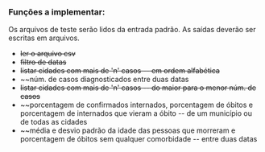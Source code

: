 ### Funções a implementar:

Os arquivos de teste serão lidos da entrada padrão.
As saídas deverão ser escritas em arquivos.

- ~~ler o arquivo csv~~
- ~~filtro de datas~~
- ~~listar cidades com mais de 'n' casos -- em ordem alfabética~~
- ~~núm. de casos diagnosticados entre duas datas
- ~~listar cidades com mais de 'n' casos -- do maior para o menor núm. de casos~~
- ~~porcentagem de confirmados internados, porcentagem de óbitos e porcentagem de internados que vieram a óbito -- de um município ou de todas as cidades
- ~~média e desvio padrão da idade das pessoas que morreram e porcentagem de óbitos sem qualquer comorbidade -- entre duas datas
